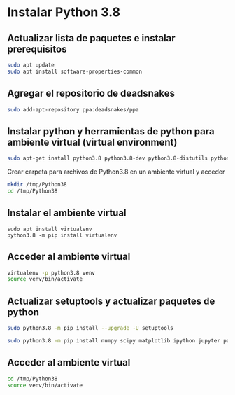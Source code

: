 # Instalar Python 3.8


## Actualizar lista de paquetes e instalar prerequisitos
```sh
sudo apt update
sudo apt install software-properties-common
```
## Agregar el repositorio de deadsnakes
```sh
sudo add-apt-repository ppa:deadsnakes/ppa
```
## Instalar python y herramientas de python para ambiente virtual (virtual environment)
```sh
sudo apt-get install python3.8 python3.8-dev python3.8-distutils python3.8-venv
```
Crear carpeta para archivos de Python3.8 en un ambiente virtual y acceder
```sh
mkdir /tmp/Python38
cd /tmp/Python38
```
## Instalar el ambiente virtual
```
sudo apt install virtualenv
python3.8 -m pip install virtualenv
```

## Acceder al ambiente virtual
```sh
virtualenv -p python3.8 venv
source venv/bin/activate
```
## Actualizar setuptools y actualizar paquetes de python
```sh
sudo python3.8 -m pip install --upgrade -U setuptools
```
```sh
sudo python3.8 -m pip install numpy scipy matplotlib ipython jupyter pandas sympy
```



## Acceder al ambiente virtual
```sh
cd /tmp/Python38
source venv/bin/activate
```
